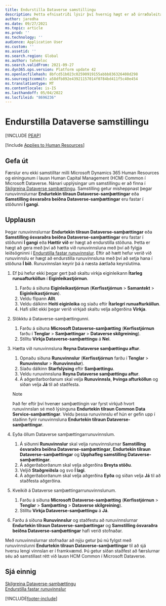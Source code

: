 ```yaml
---
title: Endurstilla Dataverse samstillingu
description: Þetta efnisatriði lýsir því hvernig hægt er að úrræðaleita færslur sem samstillast ekki á réttan hátt milli Microsoft Dynamics 365 Human Resources og lausn Human Capital Management (HCM) Common í Microsoft Dataverse.
author: jaredha
ms.date: 09/27/2021
ms.topic: article
ms.prod: ''
ms.technology: ''
audience: Application User
ms.custom: ''
ms.assetid: ''
ms.search.region: Global
ms.author: twheeloc
ms.search.validFrom: 2021-09-27
ms.dyn365.ops.version: Platform update 42
ms.openlocfilehash: 8bfcd51b023c02590919155abbb836326408d298
ms.sourcegitcommit: a58dfb892e43921157014f0784bd411f5c40e454
ms.translationtype: MT
ms.contentlocale: is-IS
ms.lasthandoff: 05/04/2022
ms.locfileid: "8696236"
---
```

# <a name="reset-dataverse-synchronization"></a>Endurstilla Dataverse samstillingu


[!INCLUDE [PEAP](../includes/peap-2.md)]

[!include [Applies to Human Resources](../includes/applies-to-hr.md)]

## <a name="issue"></a>Gefa út

Færslur eru ekki samstilltar milli Microsoft Dynamics 365 Human Resources og einingunum í lausn Human Capital Management (HCM) Common í Microsoft Dataverse. Nánari upplýsingar um samstillingu er að finna í [Skilgreina Dataverse samþættingu](hr-admin-integration-common-data-service.md). Samstilling getur misheppnast þegar runuvinnslurnar **Endurtekin tilraun Dataverse-samþættingar** eða **Samstilling ósvaraðra beiðna Dataverse-samþættingar** eru fastar í stöðunni **Í gangi**.

## <a name="resolution"></a>Upplausn

Þegar runuvinnslurnar **Endurtekin tilraun Dataverse-samþættingar** eða **Samstilling ósvaraðra beiðna Dataverse-samþættingar** eru fastar í stöðunni **Í gangi** eða **Hættir við** er hægt að endurstilla stöðuna. Þetta er hægt að gera með því að hætta við runuvinnsluna með því að fylgja leiðsögninni í [Endurstilla fastar runuvinnslur](hr-admin-troubleshooting-batch-execution.md). Eftir að hætt hefur verið við runuvinnslu er hægt að endurstilla runuvinnsluna með því að setja hana í stöðuna **Í bið**. Runuvinnslan keyrir þá á næsta áætlaða keyrslutíma.

1. Ef þú hefur ekki þegar gert það skaltu virkja eiginleikann **Ítarleg runuafturköllun** í **Eiginleikastjórnun**.
   1. Farðu á síðuna **Eiginleikastjórnun** (**Kerfisstjórnun** > **Samantekt** > **Eiginleikastjórnun**).
   2. Veldu flipann **Allt**.
   3. Veldu dálkinn **Heiti eiginleika** og síaðu eftir **Ítarlegri runuafturköllun**.
   4. Hafi slíkt ekki þegar verið virkjað skaltu velja aðgerðina **Virkja**.

2. Slökktu á Dataverse-samþættingunni.
   1. Farðu á síðuna **Microsoft Dataverse-samþætting** (**Kerfisstjórnun** farðu í **Tenglar** > **Samþættingar** > **Dataverse skilgreining**).
   2. Stilltu **Virkja Dataverse-samþættingu** á **Nei**.

3. Hætta við runuvinnsluna **Reyna Dataverse samþættingu aftur**.
   1. Opnaðu síðuna **Runuvinnslur** (**Kerfisstjórnun** farðu í **Tenglar** > **Runuvinnslur** > **Runuvinnslur**).
   2. Síaðu dálkinn **Starfslýsing** eftir **Samþættingu**.
   3. Veldu runuvinnsluna **Reyna Dataverse samþættingu aftur**.
   4. Á aðgerðarborðanum skal velja **Runuvinnsla**, **Þvinga afturköllun** og síðan velja **Já** til að staðfesta.

   > [!NOTE]
   > Það fer eftir því hvenær samþættingin var fyrst virkjuð hvort runuvinnslan sé með lýsinguna **Endurtekin tilraun Common Data Service-samþættingar**. Veldu þessa runuvinnslu ef hún er gefin upp í staðinn fyrir runuvinnsluna **Endurtekin tilraun Dataverse-samþættingar**.

4. Eyða öllum Dataverse samþættingarrunuvinnslum.
   1. Á síðunni **Runuvinnslur** skal velja runuvinnslurnar **Samstilling ósvaraðra beiðna Dataverse-samþættingar**, **Endurtekin tilraun Dataverse-samþættingar** og **Upphafleg samstilling Dataverse-samþættingar**.
   2. Á aðgerðaborðanum skal velja aðgerðina **Breyta stöðu**. 
   3. Veljið **Staðgreiðsla** og svo **Í lagi**.
   4. Á aðgerðaborðanum skal velja aðgerðina **Eyða** og síðan velja **Já** til að staðfesta aðgerðina.

5. Kveikið á Dataverse samþættingarrunuvinnslunum.
   1. Farðu á síðuna **Microsoft Dataverse-samþætting** (**Kerfisstjórnun** > **Tenglar** > **Samþætting** > **Dataverse skilgreining**).
   2. Stilltu **Virkja Dataverse-samþættingu** á **Já**.

6. Farðu á síðuna **Runuvinnslur** og staðfestu að runuvinnslurnar **Endurtekin tilraun Dataverse-samþættingar** og **Samstilling ósvaraðra beiðna Dataverse-samþættingar** hafi verið stofnaðar.

Með runuvinnslurnar stofnaðar að nýju getur þú nú fylgst með runuvinnslunni **Endurtekin tilraun Dataverse-samþættingar** til að sjá hversu lengi vinnslan er í framkvæmd. Þú getur síðan staðfest að færslurnar séu að samstillast rétt við lausn HCM Common í Microsoft Dataverse.

## <a name="see-also"></a>Sjá einnig

[Skilgreina Dataverse-samþættingu](hr-admin-integration-common-data-service.md)<br>
[Endurstilla fastar runuvinnslur](hr-admin-troubleshooting-batch-execution.md)


[!INCLUDE[footer-include](../includes/footer-banner.md)]
